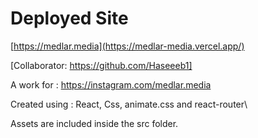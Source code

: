 #  Deployed Site
[https://medlar.media](https://medlar-media.vercel.app/)

[Collaborator: https://github.com/Haseeeb1]

A work for : https://instagram.com/medlar.media

Created using : React, Css, animate.css and react-router\

Assets are included inside the src folder.
